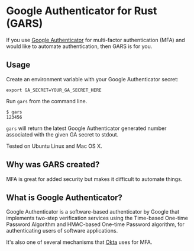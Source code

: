 # Google Authenticator for Rust (GARS)

If you use [Google Authenticator](https://github.com/google/google-authenticator) for multi-factor authentication (MFA) and would like to automate authentication, 
then GARS is for you.


## Usage

Create an environment variable with your Google Authenticator secret: 

```
export GA_SECRET=YOUR_GA_SECRET_HERE
```

Run `gars` from the command line.

```
$ gars
123456
```

`gars` will return the latest Google Authenticator generated number associated with the given GA secret to stdout.

Tested on Ubuntu Linux and Mac OS X. 


## Why was GARS created?

MFA is great for added security but makes it difficult to automate things.


## What is Google Authenticator?

Google Authenticator is a software-based authenticator by Google that implements two-step verification services using 
the Time-based One-time Password Algorithm and HMAC-based One-time Password algorithm, for authenticating users of 
software applications. 

It's also one of several mechanisms that [Okta](https://www.okta.com/) uses for MFA.
